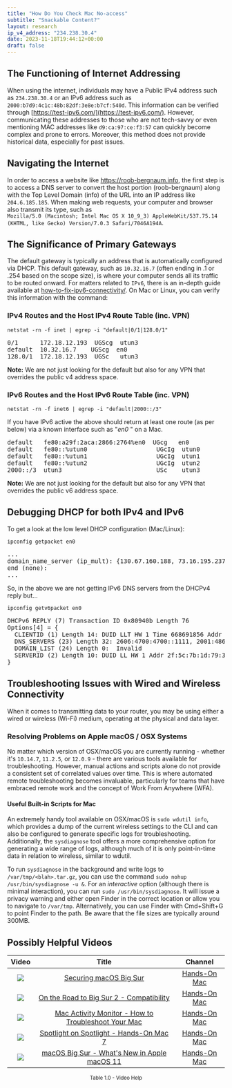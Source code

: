 ```yaml
---
title: "How Do You Check Mac No-access"
subtitle: "Snackable Content?"
layout: research
ip_v4_address: "234.238.30.4"
date: 2023-11-18T19:44:12+00:00
draft: false
---
```


## The Functioning of Internet Addressing

When using the internet, individuals may have a Public IPv4 address such as ```234.238.30.4``` or an IPv6 address such as ```2000:b7d9:4c1c:48b:82df:3e8e:b7cf:540d```. This information can be verified through [https://test-ipv6.com/](https://test-ipv6.com/). However, communicating these addresses to those who are not tech-savvy or even mentioning MAC addresses like ```d9:ca:97:ce:f3:57``` can quickly become complex and prone to errors. Moreover, this method does not provide historical data, especially for past issues.
## Navigating the Internet

In order to access a website like https://roob-bergnaum.info, the first step is to access a DNS server to convert the host portion (roob-bergnaum) along with the Top Level Domain (info) of the URL into an IP address like ```204.6.185.185```. When making web requests, your computer and browser also transmit its type, such as <br>```Mozilla/5.0 (Macintosh; Intel Mac OS X 10_9_3) AppleWebKit/537.75.14 (KHTML, like Gecko) Version/7.0.3 Safari/7046A194A```.
## The Significance of Primary Gateways

The default gateway is typically an address that is automatically configured via DHCP. This default gateway, such as ```10.32.16.7``` (often ending in .1 or .254 based on the scope size), is where your computer sends all its traffic to be routed onward. For matters related to ```IPv6```, there is an in-depth guide available at [how-to-fix-ipv6-connectivity/](/blog/how-to-fix-ipv6-connectivity/). On Mac or Linux, you can verify this information with the command:
<br>
### IPv4 Routes and the Host IPv4 Route Table (inc. VPN)
```netstat -rn -f inet | egrep -i "default|0/1|128.0/1"```

<pre>
0/1      172.18.12.193  UGScg  utun3
default  10.32.16.7    UGScg  en0
128.0/1  172.18.12.193  UGSc   utun3</pre>

**Note:** We are not just looking for the default but also for any VPN that overrides the public v4 address space.

### IPv6 Routes and the Host IPv6 Route Table (inc. VPN)
```netstat -rn -f inet6 | egrep -i "default|2000::/3"```

If you have IPv6 active the above should return at least one route (as per below) via a known interface such as "_en0_ " on a Mac. 

<pre>
default   fe80:a29f:2aca:2866:2764%en0  UGcg   en0
default   fe80::%utun0                   UGcIg  utun0
default   fe80::%utun1                   UGcIg  utun1
default   fe80::%utun2                   UGcIg  utun2
2000::/3  utun3                          USc    utun3</pre>

**Note:** We are not just looking for the default but also for any VPN that overrides the public v6 address space.
<br>

## Debugging DHCP for both IPv4 and IPv6

To get a look at the low level DHCP configuration (Mac/Linux): 

```ipconfig getpacket en0```

<pre>
...
domain_name_server (ip_mult): {130.67.160.188, 73.16.195.237}
end (none):
...</pre>

So, in the above we are not getting IPv6 DNS servers from the DHCPv4 reply but...

```ipconfig getv6packet en0```

<pre>
DHCPv6 REPLY (7) Transaction ID 0x80940b Length 76
Options[4] = {
  CLIENTID (1) Length 14: DUID LLT HW 1 Time 668691856 Addr d9:ca:97:ce:f3:57
  DNS_SERVERS (23) Length 32: 2606:4700:4700::1111, 2001:4860:4860::8844
  DOMAIN_LIST (24) Length 0:  Invalid
  SERVERID (2) Length 10: DUID LL HW 1 Addr 2f:5c:7b:1d:79:31
}</pre>




## Troubleshooting Issues with Wired and Wireless Connectivity

When it comes to transmitting data to your router, you may be using either a wired or wireless (Wi-Fi) medium, operating at the physical and data layer.
### Resolving Problems on Apple macOS / OSX Systems

No matter which version of OSX/macOS you are currently running - whether it's `10.14.7`, `11.2.5`, or `12.0.9` - there are various tools available for troubleshooting. However, manual actions and scripts alone do not provide a consistent set of correlated values over time. This is where automated remote troubleshooting becomes invaluable, particularly for teams that have embraced remote work and the concept of Work From Anywhere (WFA).
#### Useful Built-in Scripts for Mac

An extremely handy tool available on OSX/macOS is `sudo wdutil info`, which provides a dump of the current wireless settings to the CLI and can also be configured to generate specific logs for troubleshooting. Additionally, the `sysdiagnose` tool offers a more comprehensive option for generating a wide range of logs, although much of it is only point-in-time data in relation to wireless, similar to wdutil.

To run `sysdiagnose` in the background and write logs to `/var/tmp/<blah>.tar.gz`, you can use the command `sudo nohup /usr/bin/sysdiagnose -u &`. For an *interactive* option (although there is minimal interaction), you can run `sudo /usr/bin/sysdiagnose`. It will issue a privacy warning and either open Finder in the correct location or allow you to navigate to `/var/tmp`. Alternatively, you can use Finder with Cmd+Shift+G to point Finder to the path. Be aware that the file sizes are typically around 300MB.
## Possibly Helpful Videos

<link href="/plugins/lity/css/lity.min.css" rel="stylesheet">
<script src="/plugins/lity/js/lity.min.js"></script>
<div class="table1-start"></div>

|Video | Title | Channel |
| :---: | :---: | :---: |
|<a href="https://www.youtube.com/watch?v=7KdhJimuhNw" data-lity><img src="https://i.ytimg.com/vi/7KdhJimuhNw/default.jpg" class="img-fluid"></a>|<a href="https://www.youtube.com/watch?v=7KdhJimuhNw" data-lity>Securing macOS Big Sur</a>|<a target="_blank" href="https://www.youtube.com/channel/UCg43DP8MdHVcl4rFK_delBg" >Hands-On Mac</a>|
|<a href="https://www.youtube.com/watch?v=HEbK-Tignuc" data-lity><img src="https://i.ytimg.com/vi/HEbK-Tignuc/default.jpg" class="img-fluid"></a>|<a href="https://www.youtube.com/watch?v=HEbK-Tignuc" data-lity>On the Road to Big Sur 2 - Compatibility</a>|<a target="_blank" href="https://www.youtube.com/channel/UCg43DP8MdHVcl4rFK_delBg" >Hands-On Mac</a>|
|<a href="https://www.youtube.com/watch?v=TWzWd_DiaJ0" data-lity><img src="https://i.ytimg.com/vi/TWzWd_DiaJ0/default.jpg" class="img-fluid"></a>|<a href="https://www.youtube.com/watch?v=TWzWd_DiaJ0" data-lity>Mac Activity Monitor - How to Troubleshoot Your Mac</a>|<a target="_blank" href="https://www.youtube.com/channel/UCg43DP8MdHVcl4rFK_delBg" >Hands-On Mac</a>|
|<a href="https://www.youtube.com/watch?v=RslZ4W1EPqk" data-lity><img src="https://i.ytimg.com/vi/RslZ4W1EPqk/default.jpg" class="img-fluid"></a>|<a href="https://www.youtube.com/watch?v=RslZ4W1EPqk" data-lity>Spotlight on Spotlight - Hands-On Mac 7</a>|<a target="_blank" href="https://www.youtube.com/channel/UCg43DP8MdHVcl4rFK_delBg" >Hands-On Mac</a>|
|<a href="https://www.youtube.com/watch?v=JMKi6o9kaZI" data-lity><img src="https://i.ytimg.com/vi/JMKi6o9kaZI/default.jpg" class="img-fluid"></a>|<a href="https://www.youtube.com/watch?v=JMKi6o9kaZI" data-lity>macOS Big Sur - What&#39;s New in Apple macOS 11</a>|<a target="_blank" href="https://www.youtube.com/channel/UCg43DP8MdHVcl4rFK_delBg" >Hands-On Mac</a>|

<center><small>Table 1.0 - Video Help</small></center>
 <br>
<div class="table1-end"></div>
<script type="text/javascript">
(function() {
    $('div.table1-start').nextUntil('div.table1-end', 'table').addClass('table thead-dark table-striped table-responsive rounded').attr('id', 't1');
    $('#t1').find('thead').addClass('thead-dark');
})();
</script>
